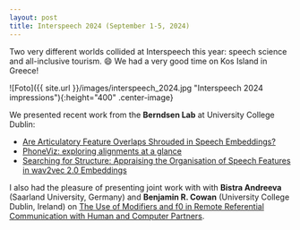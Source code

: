 ```yaml
---
layout: post
title: Interspeech 2024 (September 1-5, 2024)
---
```


Two very different worlds collided at Interspeech this year: speech science and all-inclusive tourism. &#128516; 
We had a very good time on Kos Island in Greece! 

![Foto]({{ site.url }}/images/interspeech_2024.jpg "Interspeech 2024 impressions"){:height="400" .center-image}

We presented recent work from the <strong>Berndsen Lab</strong> at University College Dublin:
<ul>
  <li><a href="https://www.isca-archive.org/interspeech_2024/shams24_interspeech.pdf" target="_blank" rel="noopener">Are Articulatory Feature Overlaps Shrouded in Speech Embeddings?</a></li>
  <li><a href="https://www.isca-archive.org/interspeech_2024/masson24_interspeech.pdf" target="_blank" rel="noopener">PhoneViz: exploring alignments at a glance</a></li> 
  <li><a href="https://www.isca-archive.org/interspeech_2024/english24_interspeech.pdf" target="_blank" rel="noopener">Searching for Structure: Appraising the Organisation of Speech Features in wav2vec 2.0 Embeddings</a></li> 
</ul>

I also had the pleasure of presenting joint work with with <strong>Bistra Andreeva</strong> (Saarland University, Germany) and <strong>Benjamin R. Cowan</strong> (University College Dublin, Ireland)
on <a href="https://www.isca-archive.org/interspeech_2024/gessinger24_interspeech.pdf" target="_blank" rel="noopener">The Use of Modifiers and f0 in Remote Referential Communication with Human and Computer Partners</a>.
